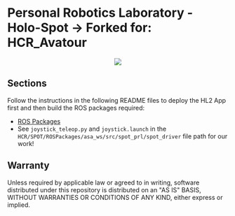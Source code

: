 # Personal Robotics Laboratory - Holo-Spot -> Forked for: HCR_Avatour

<div style="text-align: center;">

![](media/main.gif)

</div>


## Sections

Follow the instructions in the following README files to deploy the HL2 App first and then build the ROS packages required:

* [ROS Packages](ROSPackages/README.md)
* See ```joystick_teleop.py``` and ```joystick.launch``` in the ```HCR/SPOT/ROSPackages/asa_ws/src/spot_prl/spot_driver``` file path for our work!

## Warranty

Unless required by applicable law or agreed to in writing, software distributed under this repository is distributed on an "AS IS" BASIS, WITHOUT WARRANTIES OR CONDITIONS OF ANY KIND, either express or implied.
